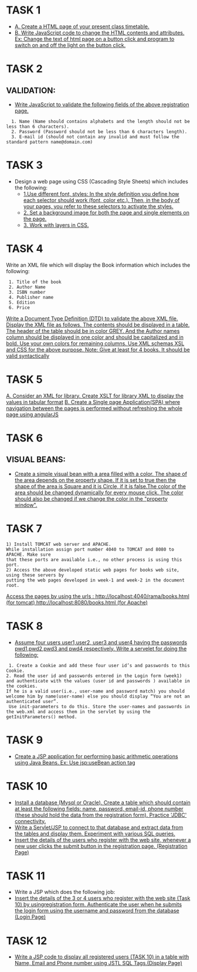 # TASK 1
- [A. Create a HTML page of your present class timetable.](https://prabhasg03.github.io/Task-Codes/Task%201/1a.html)
- [B. Write JavaScript code to change the HTML contents and attributes.
Ex: Change the text of html page on a button click and program to switch on and off
the light on the button click.](https://prabhasg03.github.io/Task-Codes/Task%201/1b.html)
# TASK 2
## VALIDATION:
- [Write JavaScript to validate the following fields of the above registration page.](https://prabhasg03.github.io/Task-Codes/Task%202/Task%202.html)
```
  1. Name (Name should contains alphabets and the length should not be less than 6 characters).
  2. Password (Password should not be less than 6 characters length).
  3. E-mail id (should not contain any invalid and must follow the standard pattern name@domain.com)
```
# TASK 3
- Design a web page using CSS (Cascading Style Sheets) which includes the following:
  - [1.Use different font, styles:
    In the style definition you define how each selector should work (font, color etc.).
    Then, in the body of your pages, you refer to these selectors to activate the styles.](https://prabhasg03.github.io/Task-Codes/Task%203/3.1.html)
  - [2. Set a background image for both the page and single elements on the page.](https://prabhasg03.github.io/Task-Codes/Task%203/3.2.html)
  - [3. Work with layers in CSS.](https://prabhasg03.github.io/Task-Codes/Task%203/3.3.html)
# TASK 4
Write an XML file which will display the Book information which includes the following:
```
 1. Title of the book
 2. Author Name
 3. ISBN number
 4. Publisher name
 5. Edition
 6. Price
```
[Write a Document Type Definition (DTD) to validate the above XML file.
Display the XML file as follows.
The contents should be displayed in a table. The header of the table should be in color
GREY. And the Author names column should be displayed in one color and should be
capitalized and in bold. Use your own colors for remaining columns.
Use XML schemas XSL and CSS for the above purpose. Note:
Give at least for 4 books. It should be valid syntactically](https://prabhasg03.github.io/Task-Codes/Task%204/lib.xml)
# TASK 5
[A. Consider an XML for library. Create XSLT for library XML to display the values in tabular format](https://prabhasg03.github.io/Task-Codes/Task%205/5a/lib.xml)
[B. Create a Single page Application(SPA) where navigation between the pages is performed without refreshing the whole page using angularJS](https://prabhasg03.github.io/Task-Codes/Task%205/5b/5b.html)
# TASK 6
## VISUAL BEANS:
- [Create a simple visual bean with a area filled with a color.
The shape of the area depends on the property shape. If it is set to true then the shape of the area is Square and it is Circle, if it is false.The color of the area should be changed dynamically for every mouse click. The color should also be changed if we change the color in the "property window".](https://github.com/prabhasg03/Task-Codes/tree/Web-Technologies/Task%206/ColorsProject)
# TASK 7
```
1) Install TOMCAT web server and APACHE.
While installation assign port number 4040 to TOMCAT and 8080 to APACHE. Make sure
that these ports are available i.e., no other process is using this port.
2) Access the above developed static web pages for books web site, using these servers by
putting the web pages developed in week-1 and week-2 in the document root.
```
[Access the pages by using the urls : 
http://localhost:4040/rama/books.html (for tomcat)
http://localhost:8080/books.html (for Apache)](https://github.com/prabhasg03/Task-Codes/tree/Web-Technologies/Task%207/readme.md)
# TASK 8
- [Assume four users user1,user2, user3 and user4 having the passwords pwd1,pwd2,pwd3 and
pwd4 respectively. Write a servelet for doing the following:]()
```
 1. Create a Cookie and add these four user id’s and passwords to this Cookie.
2. Read the user id and passwords entered in the Login form (week1) and authenticate with the values (user id and passwords ) available in the cookies.
If he is a valid user(i.e., user-name and password match) you should welcome him by name(user-name) else you should display “You are not an authenticated user”.
 Use init-parameters to do this. Store the user-names and passwords in the web.xml and access them in the servlet by using the getInitParameters() method.
```
# TASK 9
- [Create a JSP application for performing basic arithmetic operations using Java Beans.
Ex: Use jsp:useBean action tag]()
# TASK 10
- [Install a database (Mysql or Oracle). Create a table which should contain at least the
following fields: name, password, email-id, phone number (these should hold the data from
the registration form). Practice 'JDBC' connectivity.]()
- [Write a Servlet/JSP to connect to that database and extract data from the tables and display
them. Experiment with various SQL queries.]()
- [Insert the details of the users who register with the web site, whenever a new user clicks the
submit button in the registration page. (Registration Page)]()
# TASK 11
- Write a JSP which does the following job:
 - [Insert the details of the 3 or 4 users who register with the web site (Task 10) by usingregistration form. Authenticate the user when he submits the login form using the username and password from the database (Login Page)]()
# TASK 12
- [Write a JSP code to display all registered users (TASK 10) in a table with Name, Email and Phone number using JSTL SQL Tags.(Display Page)]()
